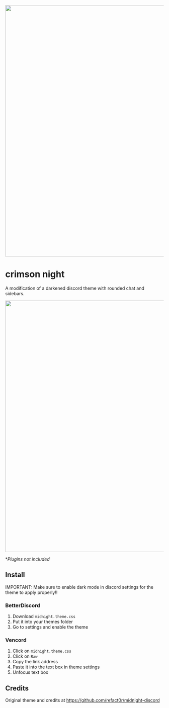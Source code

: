 <img width=800 src="https://github.com/NitrolessWasTaken/crimson-night-discord/assets/81432274/4e0317ff-28b4-479f-b6c2-ca4697893f9d">

# crimson night

A modification of a darkened discord theme with rounded chat and sidebars.

<img width=800 src="https://github.com/NitrolessWasTaken/crimson-night-discord/assets/81432274/1ee07e2d-97b7-41e1-a3c1-5183a2c0c8c1">

**Plugins not included*

## Install

IMPORTANT: Make sure to enable dark mode in discord settings for the theme to apply properly!!

### BetterDiscord

1. Download `midnight.theme.css`
2. Put it into your themes folder
3. Go to settings and enable the theme

### Vencord

1. Click on `midnight.theme.css`
2. Click on `Raw`
3. Copy the link address
4. Paste it into the text box in theme settings
5. Unfocus text box


## Credits

Original theme and credits at <https://github.com/refact0r/midnight-discord>
